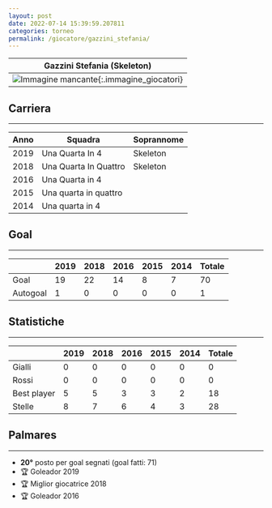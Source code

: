 ```yaml
---
layout: post
date: 2022-07-14 15:39:59.207811
categories: torneo
permalink: /giocatore/gazzini_stefania/
---
```

<link rel='stylesheets' href='./../assets/giocatori.css'>

| Gazzini Stefania (Skeleton) |
|:-----:|
| ![Immagine mancante]('./../../assets/giocatori/gazzini_stefania.png){:.immagine_giocatori} |


## Carriera
----

|Anno|Squadra|Soprannome|
|:---:|---|---|
|2019|Una Quarta In 4|Skeleton|
|2018|Una Quarta In Quattro|Skeleton|
|2016|Una Quarta in 4||
|2015|Una quarta in quattro||
|2014|Una quarta in 4||


## Goal
----

| |2019|2018|2016|2015|2014| Totale |
|---|---|---|---|---|---|---|
|Goal|19|22|14|8|7|70|
|Autogoal|1|0|0|0|0|1|


## Statistiche
----

| |2019|2018|2016|2015|2014| Totale |
|---|---|---|---|---|---|---|
|Gialli|0|0|0|0|0|0|
|Rossi|0|0|0|0|0|0|
|Best player|5|5|3|3|2|18|
|Stelle|8|7|6|4|3|28|


## Palmares
----

- **20°** posto per goal segnati (goal fatti: 71)
- 🏆 Goleador 2019
- 🏆 Miglior giocatrice 2018
- 🏆 Goleador 2016